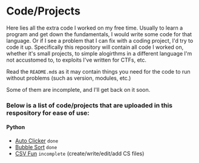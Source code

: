 # Code/Projects

Here lies all the extra code I worked on my free time. Usually to learn a program and get down the fundamentals, I would write some code for that language. Or if I see a problem that I can fix with a coding project, I'd try to code it up. Specifically this repository will contain all code I worked on, whether it's small projects, to simple alogirthms in a different language I'm not accustomed to, to exploits I've written for CTFs, etc. 

Read the ```README.md```s as it may contain things you need for the code to run without problems (such as version, modules, etc.)

Some of them are incomplete, and I'll get back on it soon.

### Below is a list of code/projects that are uploaded in this respository for ease of use:

#### Python 
- [Auto Clicker](https://github.com/BurntxNoodle/Code/tree/master/Auto%20Clicker) ```done```
- [Bubble Sort](https://github.com/BurntxNoodle/Code/tree/master/Bubble%20Sort) ```done```
- [CSV Fun](https://github.com/BurntxNoodle/Code/tree/master/CSV%20Fun) ```incomplete``` (create/write/edit/add CS files)
